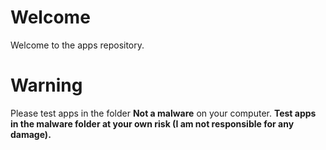 # Welcome
Welcome to the apps repository.

# Warning
Please test apps in the folder **Not a malware** on your computer.
**Test apps in the malware folder at your own risk (I am not responsible for any damage).**
